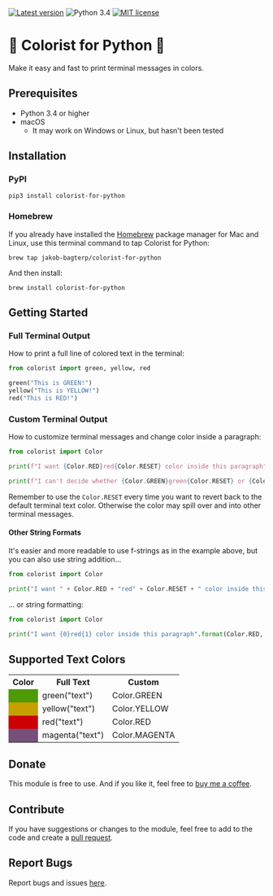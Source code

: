 [![Latest version](https://img.shields.io/static/v1?label=version&message=v0.3.4&color=yellowgreen)](https://github.com/jakob-bagterp/timer-for-python/releases)
![Python 3.4](https://img.shields.io/static/v1?label=python&message=v3.4&color=green)
[![MIT license](https://img.shields.io/static/v1?label=license&message=MIT&color=blue)](https://github.com/jakob-bagterp/timer-for-python/blob/master/LICENSE.md)

# 🌈 Colorist for Python 🌈
Make it easy and fast to print terminal messages in colors.

## Prerequisites
* Python 3.4 or higher
* macOS
    * It may work on Windows or Linux, but hasn't been tested

## Installation
### PyPI
```shell
pip3 install colorist-for-python
```

### Homebrew
If you already have installed the [Homebrew](https://brew.sh) package manager for Mac and Linux, use this terminal command to tap Colorist for Python:

```shell
brew tap jakob-bagterp/colorist-for-python
```

And then install:

```shell
brew install colorist-for-python
```

## Getting Started
### Full Terminal Output
How to print a full line of colored text in the terminal:

```python
from colorist import green, yellow, red

green("This is GREEN!")
yellow("This is YELLOW!")
red("This is RED!")
```

### Custom Terminal Output
How to customize terminal messages and change color inside a paragraph:

```python
from colorist import Color

print(f"I want {Color.RED}red{Color.RESET} color inside this paragraph")

print(f"I can't decide whether {Color.GREEN}green{Color.RESET} or {Color.YELLOW}yellow{Color.RESET} is better")
```

Remember to use the `Color.RESET` every time you want to revert back to the default terminal text color. Otherwise the color may spill over and into other terminal messages.

#### Other String Formats
It's easier and more readable to use f-strings as in the example above, but you can also use string addition...

```python
from colorist import Color

print("I want " + Color.RED + "red" + Color.RESET + " color inside this paragraph")
```

... or string formatting:

```python
from colorist import Color

print("I want {0}red{1} color inside this paragraph".format(Color.RED, Color.RESET))
```

## Supported Text Colors
<table>
    <tr>
        <th>Color</th>
        <th>Full Text</th>
        <th>Custom</th>
    </tr>
    <tr>
        <td style="background-color: rgb(78, 154, 6)"></td>
        <td>green("text")</td>
        <td>Color.GREEN</td>
    </tr>
    <tr>
        <td style="background-color: rgb(196, 160, 0)"></td>
        <td>yellow("text")</td>
        <td>Color.YELLOW</td>
    </tr>
    <tr>
        <td style="background-color: rgb(204, 0, 0)"></td>
        <td>red("text")</td>
        <td>Color.RED</td>
    </tr>
    <tr>
        <td style="background-color: rgb(117, 80, 123)"></td>
        <td>magenta("text")</td>
        <td>Color.MAGENTA</td>
    </tr>
</table>

## Donate
This module is free to use. And if you like it, feel free to [buy me a coffee](https://github.com/sponsors/jakob-bagterp).

## Contribute
If you have suggestions or changes to the module, feel free to add to the code and create a [pull request](https://github.com/jakob-bagterp/colorist-for-python/pulls).

## Report Bugs
Report bugs and issues [here](https://github.com/jakob-bagterp/colorist-for-python/issues).
